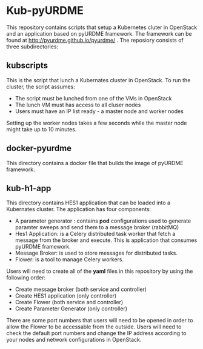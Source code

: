 # Kub-pyURDME

This repository contains scripts that setup a Kubernetes cluter in OpenStack and an application based on pyURDME framework. The framework can be found at http://pyurdme.github.io/pyurdme/ . The reposiory consists of three subdirectories:

## kubscripts

This is the script that lunch a Kubernates cluster in OpenStack. To run the cluster, the script assumes:
* The script must be lunched from one of the VMs in OpenStack
* The lunch VM must has access to all cluser nodes
* Users must have an IP list ready - a master node and worker nodes

Setting up the worker nodes takes a few seconds while the master node might take up to 10 minutes.

## docker-pyurdme

This directory contains a docker file that builds the image of pyURDME framework. 

## kub-h1-app

This directory contains HES1 application that can be loaded into a Kubernates cluster. The application has four components:
* A parameter generator : contains __pod__ configurations used to generate paramter sweeps and send them to a message broker (rabbitMQ)
* Hes1 Application: is a Celery distributed task worker that fetch a message from the broker and execute. This is application that consumes pyURDME framework.
* Message Broker: is used to store messages for distributed tasks.
* Flower: is a tool to manage Celery workers. 

Users will need to create all of the __yaml__ files in this repository by using the following order:
* Create message broker (both service and controller)
* Create HES1 application (only controller)
* Create Flower (both service and controller)
* Create Parameter Generator (only controller)

There are some port numbers that users will need to be opened in order to allow the Flower to be accessable from the outside. Users will need to check the default port numbers and change the IP address according to your nodes and network configurations in OpenStack.

